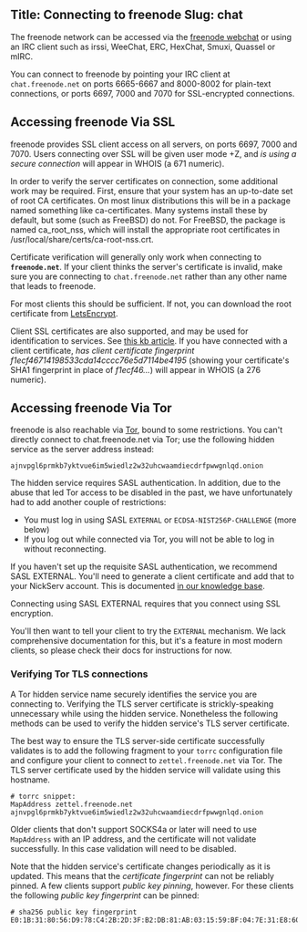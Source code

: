 Title: Connecting to freenode
Slug: chat
---

The freenode network can be accessed via the [freenode
webchat](//webchat.freenode.net) or using an IRC client such as irssi, WeeChat,
ERC, HexChat, Smuxi, Quassel or mIRC.

You can connect to freenode by pointing your IRC client at `chat.freenode.net`
on ports 6665-6667 and 8000-8002 for plain-text connections, or ports 6697, 7000
and 7070 for SSL-encrypted connections.

## Accessing freenode Via SSL

freenode provides SSL client access on all servers, on ports 6697, 7000 and
7070. Users connecting over SSL will be given user mode +Z, and _is using a
secure connection_ will appear in WHOIS (a 671 numeric).

In order to verify the server certificates on connection, some additional work
may be required. First, ensure that your system has an up-to-date set of root
CA certificates. On most linux distributions this will be in a package named
something like ca-certificates. Many systems install these by default, but some
(such as FreeBSD) do not.  For FreeBSD, the package is named ca\_root\_nss,
which will install the appropriate root certificates in
/usr/local/share/certs/ca-root-nss.crt.

Certificate verification will generally only work when connecting to
**`freenode.net`**. If your client thinks the server's certificate is invalid,
make sure you are connecting to `chat.freenode.net` rather than any other name
that leads to freenode.

For most clients this should be sufficient. If not, you can download the root
certificate from
[LetsEncrypt](https://letsencrypt.org/certificates/).

Client SSL certificates are also supported, and may be used for identification
to services. See [this kb article](kb/using/certfp). If you have connected with
a client certificate, _has client certificate fingerprint
f1ecf46714198533cda14cccc76e5d7114be4195_ (showing your certificate's SHA1
fingerprint in place of _f1ecf46..._) will appear in WHOIS (a 276 numeric).

## Accessing freenode Via Tor

freenode is also reachable via [Tor<i class="fa fa-external-link"
aria-hidden="true"></i>](https://www.torproject.org/), bound to some
restrictions. You can't directly connect to chat.freenode.net via Tor; use
the following hidden service as the server address instead:

    ajnvpgl6prmkb7yktvue6im5wiedlz2w32uhcwaamdiecdrfpwwgnlqd.onion

The hidden service requires SASL authentication. In addition, due to the abuse
that led Tor access to be disabled in the past, we have unfortunately had to
add another couple of restrictions:

- You must log in using SASL `EXTERNAL` or `ECDSA-NIST256P-CHALLENGE` (more
  below)
- If you log out while connected via Tor, you will not be able to log in
  without reconnecting.

If you haven't set up the requisite SASL authentication, we recommend SASL
EXTERNAL. You'll need to generate a client certificate and add that to your
NickServ account. This is documented [in our knowledge base](kb/using/certfp).

Connecting using SASL EXTERNAL requires that you connect using SSL encryption.

You'll then want to tell your client to try the `EXTERNAL` mechanism. We lack
comprehensive documentation for this, but it's a feature in most modern
clients, so please check their docs for instructions for now.

### Verifying Tor TLS connections

A Tor hidden service name securely identifies the service you are connecting to. Verifying the TLS server certificate is strickly-speaking unnecessary while using the hidden service. Nonetheless the following methods can be used to verify the hidden service's TLS server certificate.

The best way to ensure the TLS server-side certificate successfully validates is to add the following fragment to your `torrc` configuration file and configure your client to connect to `zettel.freenode.net` via Tor. The TLS server certificate used by the hidden service will validate using this hostname.

    # torrc snippet:
    MapAddress zettel.freenode.net ajnvpgl6prmkb7yktvue6im5wiedlz2w32uhcwaamdiecdrfpwwgnlqd.onion

Older clients that don't support SOCKS4a or later will need to use `MapAddress` with an IP address, and the certificate will not validate successfully. In this case validation will need to be disabled.

Note that the hidden service's certificate changes periodically as it is updated. This means that the *certificate fingerprint* can not be reliably pinned. A few clients support *public key pinning*, however. For these clients the following *public key fingerprint* can be pinned:

    # sha256 public key fingerprint
    E0:1B:31:80:56:D9:78:C4:2B:2D:3F:B2:DB:81:AB:03:15:59:BF:04:7E:31:E8:60:5F:98:07:A1:BB:8F:A3:0D
